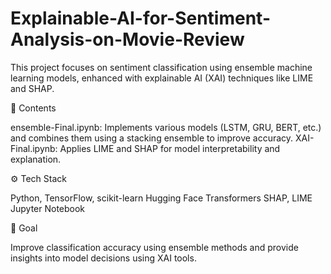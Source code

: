 # Explainable-AI-for-Sentiment-Analysis-on-Movie-Review
This project focuses on sentiment classification using ensemble machine learning models, enhanced with explainable AI (XAI) techniques like LIME and SHAP.

📂 Contents

ensemble-Final.ipynb: Implements various models (LSTM, GRU, BERT, etc.) and combines them using a stacking ensemble to improve accuracy.
XAI-Final.ipynb: Applies LIME and SHAP for model interpretability and explanation.

⚙️ Tech Stack


Python, TensorFlow, scikit-learn
Hugging Face Transformers
SHAP, LIME
Jupyter Notebook

🚀 Goal

Improve classification accuracy using ensemble methods and provide insights into model decisions using XAI tools.
